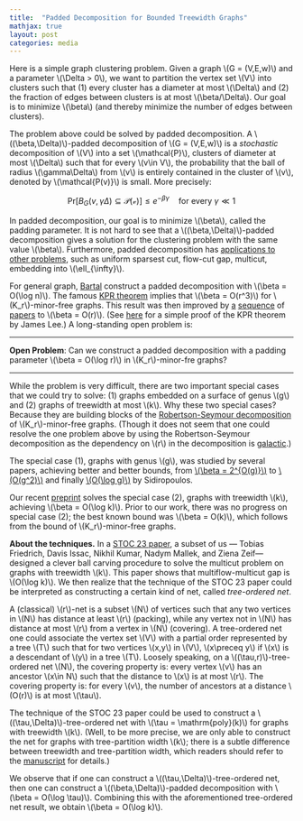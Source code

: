 ```yaml
---
title:  "Padded Decomposition for Bounded Treewidth Graphs"
mathjax: true
layout: post
categories: media
---
```


Here is a simple graph clustering problem. Given a graph \\(G = (V,E,w)\\)  and a parameter \\(\Delta > 0\\), we want to partition the vertex set \\(V\\) into clusters such that (1) every cluster has a diameter at most \\(\Delta\\) and (2) the fraction of edges between clusters is at most \\(\beta/\Delta\\). Our goal is to minimize \\(\beta\\) (and thereby minimize the number of edges between clusters). 


The problem above could be solved by padded decomposition. A \\((\beta,\Delta)\\)-padded decomposition of \\(G = (V,E,w)\\) is a  *stochastic* decomposition of \\(V\\) into a set \\(\mathcal{P}\\), clusters of diameter at most \\(\Delta\\) such that for every \\(v\in V\\), the probability that the ball of radius \\(\gamma\Delta\\) from \\(v\\) is entirely contained in the cluster of \\(v\\), denoted by \\(\mathcal{P(v)}\\) is small. More precisely:

$$\mathrm{Pr}[B_G(v,\gamma \Delta)\subseteq \mathcal{P(v)}] \leq e^{-\beta\gamma} \quad \text{for every }\gamma\ll 1$$ 


In padded decomposition, our goal is to minimize \\(\beta\\), called the padding parameter. It is not hard to see that a \\((\beta,\Delta)\\)-padded decomposition gives a solution for the clustering problem with the same value \\(\beta\\). Furthermore, padded decomposition has [applications to other problems](https://arxiv.org/abs/2407.12230), such as uniform sparsest cut, flow-cut gap, multicut, embedding into \\(\ell_{\infty}\\). 


For general graph, [Bartal](https://citeseerx.ist.psu.edu/document?repid=rep1&type=pdf&doi=43092a6a6badf1e1d7be5d4c68d2afef8da619a2) construct a padded decomposition with \\(\beta = O(\log n)\\). The famous [KPR theorem](https://citeseerx.ist.psu.edu/document?repid=rep1&type=pdf&doi=e5bf9225f65b0dd7920a65565daaa28675a9cf36) implies that \\(\beta = O(r^3)\\) for \\(K_r\\)-minor-free graphs. This result was then improved by [a](https://www.microsoft.com/en-us/research/wp-content/uploads/2003/01/pub07-forbiddenminor.pdf) [sequence](https://arxiv.org/abs/1311.3048) of [papers](https://arxiv.org/abs/1906.09783) to \\(\beta = O(r)\\). (See [here](https://tcsmath.wordpress.com/2012/01/11/a-simpler-proof-of-the-kpr-theorem/) for a simple proof of the KPR theorem by James Lee.) A long-standing open problem is:


***
**Open Problem**: Can we construct a padded decomposition with a padding parameter \\(\beta = O(\log r)\\) in \\(K_r\\)-minor-fre graphs?

***


While the problem is very difficult, there are two important special cases that we could try to solve: (1) graphs embedded on a surface of genus \\(g\\) and (2) graphs of treewidth at most \\(k\\). Why these two special cases? Because they are building blocks of the [Robertson-Seymour decomposition](https://en.wikipedia.org/wiki/Graph_structure_theorem) of \\(K_r\\)-minor-free graphs. (Though it does not seem that one could resolve the one problem above by using the Robertson-Seymour decomposition as the dependency on \\(r\\)  in the decomposition is [galactic](https://rjlipton.com/2010/10/23/galactic-algorithms/).)

The special case (1), graphs with genus \\(g\\), was studied by several papers, achieving better and better bounds, from [\\(\beta = 2^{O(g)}\\)](https://dl.acm.org/doi/10.1145/1247069.1247107) to [\\(O(g^2)\\)](https://arxiv.org/abs/1003.1426) and finally [\\(O(\log g)\\)](https://arxiv.org/abs/1004.1666) by Sidiropoulos.


Our recent [preprint](https://arxiv.org/abs/2407.12230) solves the special case (2), graphs with treewidth \\(k\\), achieving \\(\beta = O(\log k)\\). Prior to our work, there was no progress on special case (2); the best known bound was \\(\beta = O(k)\\), which follows from the bound of \\(K_r\\)-minor-free graphs. 


**About the techniques.** In a [STOC 23 paper](https://dl.acm.org/doi/abs/10.1145/3564246.3585150), a subset of us &mdash; Tobias Friedrich, Davis Issac, Nikhil Kumar, Nadym Mallek, and Ziena Zeif&mdash; designed a clever ball carving procedure to solve the multicut problem on graphs with treewidth \\(k\\). This paper shows that multiflow-multicut gap is \\(O(\log k)\\). We then realize that the technique of the STOC 23 paper could be interpreted as constructing a certain kind of net, called *tree-ordered  net*. 

A (classical) \\(r\\)-net is a subset \\(N\\) of vertices such that any two vertices in \\(N\\) has distance at least \\(r\\) (packing), while any vertex not in \\(N\\) has distance at most \\(r\\) from a vertex in \\(N\\) (covering). A tree-ordered net one could associate the vertex set \\(V\\) with a partial order represented by a tree \\(T\\) such that for two vertices \\(x,y\\) in \\(V\\), \\(x\preceq y\\)  if \\(x\\) is a descendant of \\(y\\) in a tree \\(T\\). Loosely speaking, on a \\((\tau,r)\\)-tree-ordered net \\(N\\), the covering property is: every vertex \\(v\\) has an ancestor \\(x\in N\\) such that the distance to \\(x\\) is at most \\(r\\). The covering property is: for every \\(v\\), the number of ancestors at a distance \\(O(r)\\) is at most \\(\tau\\). 

The technique of the STOC 23 paper could be used to construct a \\((\tau,\Delta)\\)-tree-ordered  net with \\(\tau = \mathrm{poly}(k)\\) for graphs with treewidth \\(k\\). (Well, to be more precise, we are only able to construct the net for graphs with tree-partition width \\(k\\); there is a subtle difference between treewidth and tree-partition width, which readers should refer to the [manuscript](https://arxiv.org/pdf/2407.12230) for details.)


We observe that if one can construct a \\((\tau,\Delta)\\)-tree-ordered  net, then one can construct a \\((\beta,\Delta)\\)-padded decomposition with \\(\beta = O(\log \tau)\\). Combining this with the aforementioned tree-ordered  net result, we obtain \\(\beta = O(\log k)\\).
